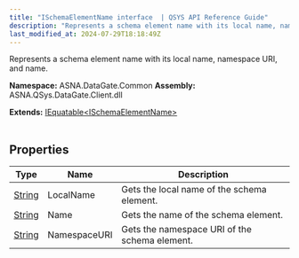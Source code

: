 ```yaml
---
title: "ISchemaElementName interface  | QSYS API Reference Guide"
description: "Represents a schema element name with its local name, namespace URI, and name. "
last_modified_at: 2024-07-29T18:18:49Z
---
```


Represents a schema element name with its local name, namespace URI, and name.

**Namespace:** ASNA.DataGate.Common
**Assembly:** ASNA.QSys.DataGate.Client.dll

**Extends:** [IEquatable\<ISchemaElementName\>](https://learn.microsoft.com/en-us/dotnet/api/system.iequatable-1?view=net-8.0)
<br>
<br>

## Properties

| Type | Name | Description
| --- | --- | --- 
| [String](https://learn.microsoft.com/en-us/dotnet/api/system.string?view=net-8.0) | LocalName | Gets the local name of the schema element. |
| [String](https://learn.microsoft.com/en-us/dotnet/api/system.string?view=net-8.0) | Name | Gets the name of the schema element. |
| [String](https://learn.microsoft.com/en-us/dotnet/api/system.string?view=net-8.0) | NamespaceURI | Gets the namespace URI of the schema element. |
